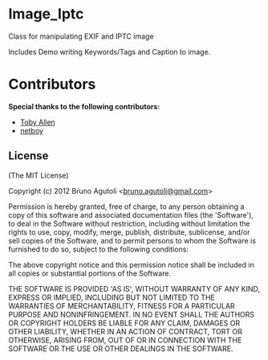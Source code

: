 Image_Iptc
==========

Class for manipulating EXIF and IPTC image

Includes Demo writing Keywords/Tags and Caption to image.

Contributors
============

**Special thanks to the following contributors:**

* [Toby Allen](https://github.com/tobya)
* [netboy](https://github.com/netboy)

## License

(The MIT License)

Copyright (c) 2012 Bruno Agutoli &lt;bruno.agutoli@gmail.com&gt;

Permission is hereby granted, free of charge, to any person obtaining
a copy of this software and associated documentation files (the
'Software'), to deal in the Software without restriction, including
without limitation the rights to use, copy, modify, merge, publish,
distribute, sublicense, and/or sell copies of the Software, and to
permit persons to whom the Software is furnished to do so, subject to
the following conditions:

The above copyright notice and this permission notice shall be
included in all copies or substantial portions of the Software.

THE SOFTWARE IS PROVIDED 'AS IS', WITHOUT WARRANTY OF ANY KIND,
EXPRESS OR IMPLIED, INCLUDING BUT NOT LIMITED TO THE WARRANTIES OF
MERCHANTABILITY, FITNESS FOR A PARTICULAR PURPOSE AND NONINFRINGEMENT.
IN NO EVENT SHALL THE AUTHORS OR COPYRIGHT HOLDERS BE LIABLE FOR ANY
CLAIM, DAMAGES OR OTHER LIABILITY, WHETHER IN AN ACTION OF CONTRACT,
TORT OR OTHERWISE, ARISING FROM, OUT OF OR IN CONNECTION WITH THE
SOFTWARE OR THE USE OR OTHER DEALINGS IN THE SOFTWARE.
